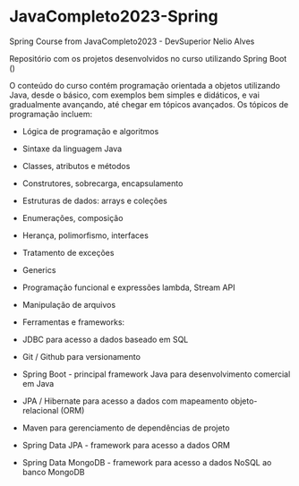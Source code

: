 # JavaCompleto2023-Spring
Spring Course from JavaCompleto2023 - DevSuperior Nelio Alves

Repositório com os projetos desenvolvidos no curso utilizando Spring Boot ()

O conteúdo do curso contém programação orientada a objetos utilizando Java, desde o básico, com exemplos bem simples e didáticos, e vai gradualmente avançando, até chegar em tópicos avançados.
Os tópicos de programação incluem:

 - Lógica de programação e algoritmos
 - Sintaxe da linguagem Java
 - Classes, atributos e métodos
 - Construtores, sobrecarga, encapsulamento
 - Estruturas de dados: arrays e coleções
 - Enumerações, composição
 - Herança, polimorfismo, interfaces
 - Tratamento de exceções
 - Generics
 - Programação funcional e expressões lambda, Stream API
 - Manipulação de arquivos
 - Ferramentas e frameworks:

 - JDBC para acesso a dados baseado em SQL
 - Git / Github para versionamento
 - Spring Boot - principal framework Java para desenvolvimento comercial em Java
 - JPA / Hibernate para acesso a dados com mapeamento objeto-relacional (ORM)
 - Maven para gerenciamento de dependências de projeto
 - Spring Data JPA - framework para acesso a dados ORM
 - Spring Data MongoDB - framework para acesso a dados NoSQL ao banco MongoDB
